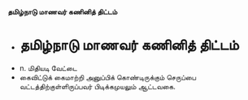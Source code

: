 **தமிழ்நாடு மாணவர் கணினித் திட்டம்**
- # தமிழ்நாடு மாணவர் கணினித் திட்டம்
- n. மிதியடி வேட்டை
- கைவிட்டுக் கைமாற்றி அனுப்பிக் கொண்டிருக்கும் செருப்பை வட்டத்திற்குள்ளிருப்பவர் பிடிக்கமுயலும் ஆட்டவகை.

